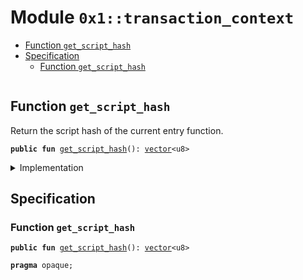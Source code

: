 
<a name="0x1_transaction_context"></a>

# Module `0x1::transaction_context`



-  [Function `get_script_hash`](#0x1_transaction_context_get_script_hash)
-  [Specification](#@Specification_0)
    -  [Function `get_script_hash`](#@Specification_0_get_script_hash)


<pre><code></code></pre>



<a name="0x1_transaction_context_get_script_hash"></a>

## Function `get_script_hash`

Return the script hash of the current entry function.


<pre><code><b>public</b> <b>fun</b> <a href="transaction_context.md#0x1_transaction_context_get_script_hash">get_script_hash</a>(): <a href="../../aptos-stdlib/../move-stdlib/doc/vector.md#0x1_vector">vector</a>&lt;u8&gt;
</code></pre>



<details>
<summary>Implementation</summary>


<pre><code><b>public</b> <b>native</b> <b>fun</b> <a href="transaction_context.md#0x1_transaction_context_get_script_hash">get_script_hash</a>(): <a href="../../aptos-stdlib/../move-stdlib/doc/vector.md#0x1_vector">vector</a>&lt;u8&gt;;
</code></pre>



</details>

<a name="@Specification_0"></a>

## Specification


<a name="@Specification_0_get_script_hash"></a>

### Function `get_script_hash`


<pre><code><b>public</b> <b>fun</b> <a href="transaction_context.md#0x1_transaction_context_get_script_hash">get_script_hash</a>(): <a href="../../aptos-stdlib/../move-stdlib/doc/vector.md#0x1_vector">vector</a>&lt;u8&gt;
</code></pre>




<pre><code><b>pragma</b> opaque;
</code></pre>


[move-book]: https://move-language.github.io/move/introduction.html
